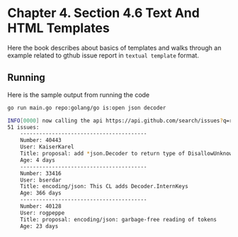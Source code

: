 # Chapter 4. Section 4.6 Text And HTML Templates

Here the book describes about basics of templates and walks through an example related to gthub issue report in `textual template` format.

## Running

Here is the sample output from running the code

```bash
go run main.go repo:golang/go is:open json decoder

INFO[0000] now calling the api https://api.github.com/search/issues?q=repo%3Agolang%2Fgo+is%3Aopen+json+decoder
51 issues:
	----------------------------------------
	Number: 40443
	User: KaiserKarel
	Title: proposal: add *json.Decoder to return type of DisallowUnknownFie
	Age: 4 days
	----------------------------------------
	Number: 33416
	User: bserdar
	Title: encoding/json: This CL adds Decoder.InternKeys
	Age: 366 days
	----------------------------------------
	Number: 40128
	User: rogpeppe
	Title: proposal: encoding/json: garbage-free reading of tokens
	Age: 23 days
```